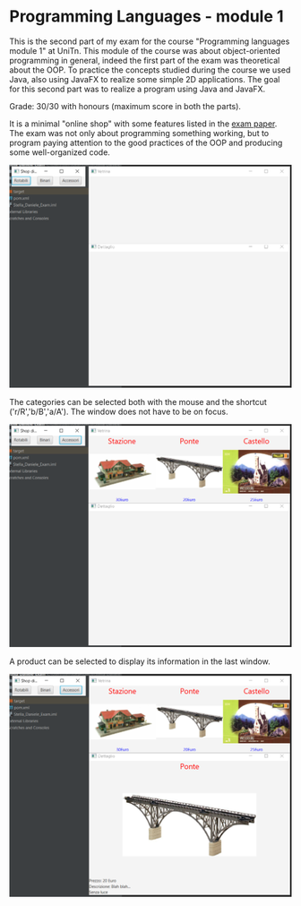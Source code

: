 # Programming Languages - module 1

This is the second part of my exam for the course "Programming languages module 1" at UniTn. This module of the course was about object-oriented programming in general, indeed the first part of the exam was theoretical about the OOP. To practice the concepts studied during the course we used Java, also using JavaFX to realize some simple 2D applications. The goal for this second part was to realize a program using Java and JavaFX.<br>

Grade: 30/30 with honours (maximum score in both the parts).

It is a minimal "online shop" with some features listed in the <a href="./CompitoLinguaggiSettembre21.pdf">exam paper</a>.
The exam was not only about programming something working, but to program paying attention to the good practices of the OOP and producing some well-organized code.

<img src="Screenshots/1.png" width=800>

The categories can be selected both with the mouse and the shortcut ('r/R','b/B','a/A'). The window does not have to be on focus.

<img src="Screenshots/2.png" width=800>

A product can be selected to display its information in the last window.

<img src="Screenshots/3.png" width=800>
